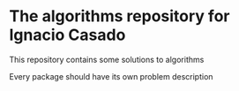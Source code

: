 # The algorithms repository for Ignacio Casado

This repository contains some solutions to algorithms
 
Every package should have its own problem description 
